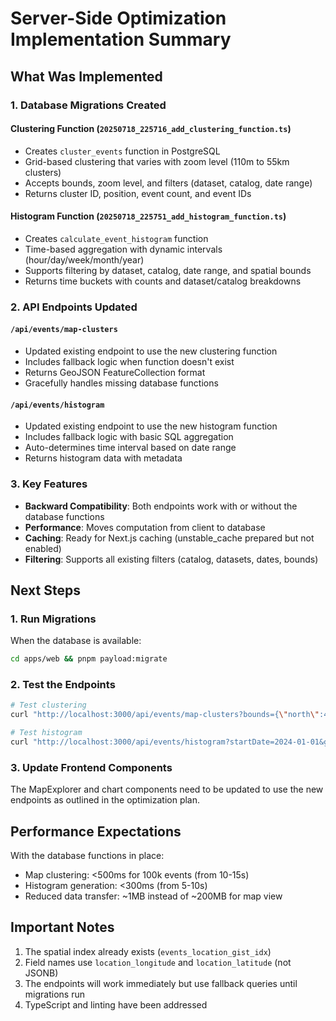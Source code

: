 # Server-Side Optimization Implementation Summary

## What Was Implemented

### 1. Database Migrations Created

#### Clustering Function (`20250718_225716_add_clustering_function.ts`)
- Creates `cluster_events` function in PostgreSQL
- Grid-based clustering that varies with zoom level (110m to 55km clusters)
- Accepts bounds, zoom level, and filters (dataset, catalog, date range)
- Returns cluster ID, position, event count, and event IDs

#### Histogram Function (`20250718_225751_add_histogram_function.ts`)
- Creates `calculate_event_histogram` function
- Time-based aggregation with dynamic intervals (hour/day/week/month/year)
- Supports filtering by dataset, catalog, date range, and spatial bounds
- Returns time buckets with counts and dataset/catalog breakdowns

### 2. API Endpoints Updated

#### `/api/events/map-clusters`
- Updated existing endpoint to use the new clustering function
- Includes fallback logic when function doesn't exist
- Returns GeoJSON FeatureCollection format
- Gracefully handles missing database functions

#### `/api/events/histogram`
- Updated existing endpoint to use the new histogram function
- Includes fallback logic with basic SQL aggregation
- Auto-determines time interval based on date range
- Returns histogram data with metadata

### 3. Key Features

- **Backward Compatibility**: Both endpoints work with or without the database functions
- **Performance**: Moves computation from client to database
- **Caching**: Ready for Next.js caching (unstable_cache prepared but not enabled)
- **Filtering**: Supports all existing filters (catalog, datasets, dates, bounds)

## Next Steps

### 1. Run Migrations
When the database is available:
```bash
cd apps/web && pnpm payload:migrate
```

### 2. Test the Endpoints
```bash
# Test clustering
curl "http://localhost:3000/api/events/map-clusters?bounds={\"north\":40,\"south\":30,\"east\":-70,\"west\":-80}&zoom=10"

# Test histogram
curl "http://localhost:3000/api/events/histogram?startDate=2024-01-01&granularity=auto"
```

### 3. Update Frontend Components
The MapExplorer and chart components need to be updated to use the new endpoints as outlined in the optimization plan.

## Performance Expectations

With the database functions in place:
- Map clustering: <500ms for 100k events (from 10-15s)
- Histogram generation: <300ms (from 5-10s)
- Reduced data transfer: ~1MB instead of ~200MB for map view

## Important Notes

1. The spatial index already exists (`events_location_gist_idx`)
2. Field names use `location_longitude` and `location_latitude` (not JSONB)
3. The endpoints will work immediately but use fallback queries until migrations run
4. TypeScript and linting have been addressed
